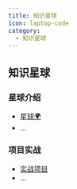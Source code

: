 ```yaml
---
title: 知识星球
icon: laptop-code
category:
  - 知识星球
---
```


<Catalog />


## 知识星球

### 星球介绍

- [星球🌍](./star-introduce/star-introduce.md)
- ...

### 项目实战

- [实战项目](./project/project.md)
- ...



